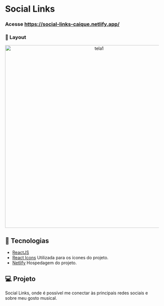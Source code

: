 # Social Links

### Acesse https://social-links-caique.netlify.app/


###  📱 Layout

<p align="center">
  <img alt="tela1" src="https://ik.imagekit.io/aowlcgixdo/social-links/social-links-caique_VC2mc2MyN.png?ik-sdk-version=javascript-1.4.3&updatedAt=1658853010318" width="600" >
  
</p>

## 🚀 Tecnologias

-  [ReactJS](https://pt-br.reactjs.org/)
-  [React Icons](https://react-icons.github.io/react-icons/) Utilizada para os ícones do projeto.
-  [Netlify](https://www.netlify.com/) Hospedagem do projeto.


## 💻 Projeto

Social Links, onde é possível me conectar às principais redes sociais e sobre meu gosto musical.
